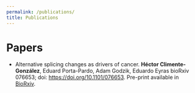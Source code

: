 ```yaml
---
permalink: /publications/
title: Publications
---
```


# Papers

* Alternative splicing changes as drivers of cancer. **Héctor Climente-González**, Eduard Porta-Pardo, Adam Godzik, Eduardo Eyras
bioRxiv 076653; doi: https://doi.org/10.1101/076653. Pre-print available in [BioRxiv](http://biorxiv.org/content/early/2017/04/19/076653).

